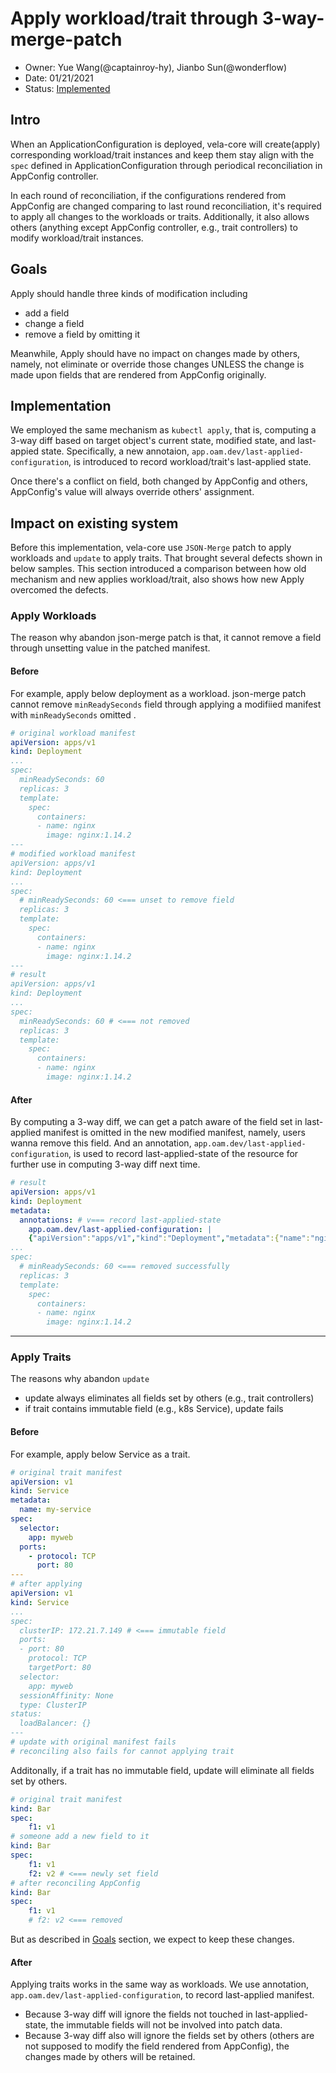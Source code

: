 # Apply workload/trait through 3-way-merge-patch

- Owner: Yue Wang(@captainroy-hy), Jianbo Sun(@wonderflow)
- Date: 01/21/2021
- Status: [Implemented](https://github.com/oam-dev/kubevela/pull/857)


## Intro

When an ApplicationConfiguration is deployed, 
vela-core will create(apply) corresponding workload/trait instances and keep them stay align with the `spec` defined in ApplicationConfiguration through periodical reconciliation in AppConfig controller. 

In each round of reconciliation, if the configurations rendered from AppConfig are changed comparing to last round reconciliation, it's required to apply all changes to the workloads or traits.
Additionally, it also allows others (anything except AppConfig controller, e.g., trait controllers) to modify workload/trait instances. 


## Goals

Apply should handle three kinds of modification including 
- add a field
- change a field
- remove a field by omitting it

Meanwhile, Apply should have no impact on changes made by others, namely, not eliminate or override those changes UNLESS the change is made upon fields that are rendered from AppConfig originally.


## Implementation

We employed the same mechanism as `kubectl apply`, that is, computing a 3-way diff based on target object's current state, modified state, and last-appied state. 
Specifically, a new annotaion, `app.oam.dev/last-applied-configuration`, is introduced to record workload/trait's last-applied state.

Once there's a conflict on field, both changed by AppConfig and others, AppConfig's value will always override others' assignment. 


## Impact on existing system

Before this implementation, vela-core use `JSON-Merge` patch to apply workloads and `update` to apply traits. 
That brought several defects shown in below samples. 
This section introduced a comparison between how old mechanism and new applies workload/trait, also shows how new Apply overcomed the defects. 

### Apply Workloads

The reason why abandon json-merge patch is that, it cannot remove a field through unsetting value in the patched manifest. 

#### Before

For example, apply below deployment as a workload. json-merge patch cannot remove `minReadySeconds` field through applying a modifiied manifest with `minReadySeconds` omitted .
```yaml
# original workload manifest
apiVersion: apps/v1
kind: Deployment
...
spec:
  minReadySeconds: 60
  replicas: 3
  template:
    spec:
      containers:
      - name: nginx
        image: nginx:1.14.2
---
# modified workload manifest
apiVersion: apps/v1
kind: Deployment
...
spec:
  # minReadySeconds: 60 <=== unset to remove field
  replicas: 3
  template:
    spec:
      containers:
      - name: nginx
        image: nginx:1.14.2
---
# result 
apiVersion: apps/v1
kind: Deployment
...
spec:
  minReadySeconds: 60 # <=== not removed
  replicas: 3
  template:
    spec:
      containers:
      - name: nginx
        image: nginx:1.14.2
```
#### After

By computing a 3-way diff, we can get a patch aware of the field set in last-applied manifest is omitted in the new modified manifest, namely, users wanna remove this field. 
And an annotation, `app.oam.dev/last-applied-configuration`, is used to record last-applied-state of the resource for further use in computing 3-way diff next time.

```yaml
# result 
apiVersion: apps/v1
kind: Deployment
metadata:
  annotations: # v=== record last-applied-state
    app.oam.dev/last-applied-configuration: | 
    {"apiVersion":"apps/v1","kind":"Deployment","metadata":{"name":"nginx-deployment","labels":{"app":"nginx"}},"spec":{"replicas":3,"selector":{"matchLabels":{"app":"nginx"}},"template":{"metadata":{"labels":{"app":"nginx"}},"spec":{"containers":[{"name":"nginx","image":"nginx:1.14.2"}]}}}}
...
spec:
  # minReadySeconds: 60 <=== removed successfully
  replicas: 3
  template:
    spec:
      containers:
      - name: nginx
        image: nginx:1.14.2
```
---

### Apply Traits

The reasons why abandon `update` 

 - update always eliminates all fields set by others (e.g., trait controllers)
 - if trait contains immutable field (e.g., k8s Service), update fails

#### Before
For example, apply below Service as a trait.
```yaml
# original trait manifest
apiVersion: v1
kind: Service
metadata:
  name: my-service
spec:
  selector:
    app: myweb
  ports:
    - protocol: TCP
      port: 80
---
# after applying
apiVersion: v1
kind: Service
...
spec:
  clusterIP: 172.21.7.149 # <=== immutable field
  ports:
  - port: 80
    protocol: TCP
    targetPort: 80
  selector:
    app: myweb
  sessionAffinity: None
  type: ClusterIP
status:
  loadBalancer: {}
---
# update with original manifest fails
# reconciling also fails for cannot applying trait
```
Additonally, if a trait has no immutable field, update will eliminate all fields set by others.
```yaml
# original trait manifest
kind: Bar
spec:
    f1: v1
# someone add a new field to it
kind: Bar
spec:
    f1: v1
    f2: v2 # <=== newly set field
# after reconciling AppConfig
kind: Bar
spec:
    f1: v1
    # f2: v2 <=== removed
```
But as described in [Goals](#goals) section, we expect to keep these changes.

#### After

Applying traits works in the same way as workloads. We use annotation, `app.oam.dev/last-applied-configuration`, to record last-applied manifest.

- Because 3-way diff will ignore the fields not touched in last-applied-state, the immutable fields will not be involved into patch data.
- Because 3-way diff also will ignore the fields set by others (others are not supposed to modify the field rendered from AppConfig), the changes made by others will be retained. 

